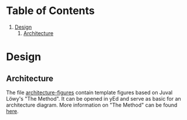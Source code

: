 
# Table of Contents

1.  [Design](#design)
    1.  [Architecture](#architecture)


<a id="design"></a>

# Design


<a id="architecture"></a>

## Architecture

The file [architecture-figures](architecture-figures.graphml) contain template figures based on Juval Löwy's "The Method". It can be opened in yEd and serve as basic for an architecture diagram. More information on "The Method" can be found [here](https://rightingsoftware.org/).

